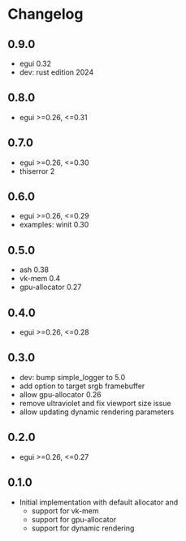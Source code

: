 # Changelog

## 0.9.0

- egui 0.32
- dev: rust edition 2024

## 0.8.0

- egui >=0.26, <=0.31

## 0.7.0

- egui >=0.26, <=0.30
- thiserror 2

## 0.6.0

- egui >=0.26, <=0.29
- examples: winit 0.30

## 0.5.0

- ash 0.38
- vk-mem 0.4
- gpu-allocator 0.27

## 0.4.0

- egui >=0.26, <=0.28

## 0.3.0

- dev: bump simple_logger to 5.0
- add option to target srgb framebuffer
- allow gpu-allocator 0.26
- remove ultraviolet and fix viewport size issue
- allow updating dynamic rendering parameters

## 0.2.0

- egui >=0.26, <=0.27

## 0.1.0

- Initial implementation with default allocator and
    - support for vk-mem
    - support for gpu-allocator
    - support for dynamic rendering
